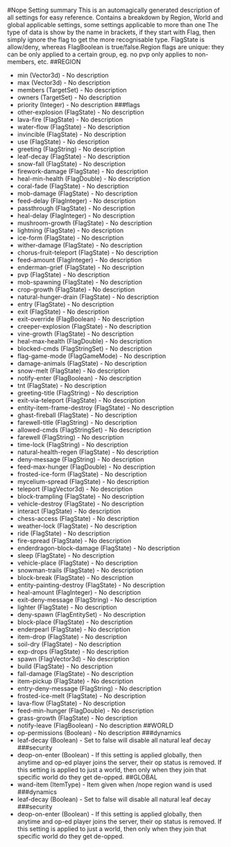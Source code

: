 #Nope Setting summary
This is an automagically generated description of all settings for easy reference.
Contains a breakdown by Region, World and global applicable settings, some settings applicable to more than one
The type of data is show by the name in brackets, if they start with Flag, then simply ignore the flag to get the more recognisable type. FlagState is allow/deny, whereas FlagBoolean is true/false.Region flags are unique: they can be only applied to a certain group, eg. no pvp only applies to non-members, etc.
##REGION
* min (Vector3d) - No description
* max (Vector3d) - No description
* members (TargetSet) - No description
* owners (TargetSet) - No description
* priority (Integer) - No description
###flags
* other-explosion (FlagState) - No description
* lava-fire (FlagState) - No description
* water-flow (FlagState) - No description
* invincible (FlagState) - No description
* use (FlagState) - No description
* greeting (FlagString) - No description
* leaf-decay (FlagState) - No description
* snow-fall (FlagState) - No description
* firework-damage (FlagState) - No description
* heal-min-health (FlagDouble) - No description
* coral-fade (FlagState) - No description
* mob-damage (FlagState) - No description
* feed-delay (FlagInteger) - No description
* passthrough (FlagState) - No description
* heal-delay (FlagInteger) - No description
* mushroom-growth (FlagState) - No description
* lightning (FlagState) - No description
* ice-form (FlagState) - No description
* wither-damage (FlagState) - No description
* chorus-fruit-teleport (FlagState) - No description
* feed-amount (FlagInteger) - No description
* enderman-grief (FlagState) - No description
* pvp (FlagState) - No description
* mob-spawning (FlagState) - No description
* crop-growth (FlagState) - No description
* natural-hunger-drain (FlagState) - No description
* entry (FlagState) - No description
* exit (FlagState) - No description
* exit-override (FlagBoolean) - No description
* creeper-explosion (FlagState) - No description
* vine-growth (FlagState) - No description
* heal-max-health (FlagDouble) - No description
* blocked-cmds (FlagStringSet) - No description
* flag-game-mode (FlagGameMode) - No description
* damage-animals (FlagState) - No description
* snow-melt (FlagState) - No description
* notify-enter (FlagBoolean) - No description
* tnt (FlagState) - No description
* greeting-title (FlagString) - No description
* exit-via-teleport (FlagState) - No description
* entity-item-frame-destroy (FlagState) - No description
* ghast-fireball (FlagState) - No description
* farewell-title (FlagString) - No description
* allowed-cmds (FlagStringSet) - No description
* farewell (FlagString) - No description
* time-lock (FlagString) - No description
* natural-health-regen (FlagState) - No description
* deny-message (FlagString) - No description
* feed-max-hunger (FlagDouble) - No description
* frosted-ice-form (FlagState) - No description
* mycelium-spread (FlagState) - No description
* teleport (FlagVector3d) - No description
* block-trampling (FlagState) - No description
* vehicle-destroy (FlagState) - No description
* interact (FlagState) - No description
* chess-access (FlagState) - No description
* weather-lock (FlagState) - No description
* ride (FlagState) - No description
* fire-spread (FlagState) - No description
* enderdragon-block-damage (FlagState) - No description
* sleep (FlagState) - No description
* vehicle-place (FlagState) - No description
* snowman-trails (FlagState) - No description
* block-break (FlagState) - No description
* entity-painting-destroy (FlagState) - No description
* heal-amount (FlagInteger) - No description
* exit-deny-message (FlagString) - No description
* lighter (FlagState) - No description
* deny-spawn (FlagEntitySet) - No description
* block-place (FlagState) - No description
* enderpearl (FlagState) - No description
* item-drop (FlagState) - No description
* soil-dry (FlagState) - No description
* exp-drops (FlagState) - No description
* spawn (FlagVector3d) - No description
* build (FlagState) - No description
* fall-damage (FlagState) - No description
* item-pickup (FlagState) - No description
* entry-deny-message (FlagString) - No description
* frosted-ice-melt (FlagState) - No description
* lava-flow (FlagState) - No description
* feed-min-hunger (FlagDouble) - No description
* grass-growth (FlagState) - No description
* notify-leave (FlagBoolean) - No description
##WORLD
* op-permissions (Boolean) - No description
###dynamics
* leaf-decay (Boolean) - Set to false will disable all natural leaf decay
###security
* deop-on-enter (Boolean) - If this setting is applied globally, then anytime and op-ed player joins the server, their op status is removed. If this setting is applied to just a world, then only when they join that specific world do they get de-opped.
##GLOBAL
* wand-item (ItemType) - Item given when /nope region wand is used
###dynamics
* leaf-decay (Boolean) - Set to false will disable all natural leaf decay
###security
* deop-on-enter (Boolean) - If this setting is applied globally, then anytime and op-ed player joins the server, their op status is removed. If this setting is applied to just a world, then only when they join that specific world do they get de-opped.
